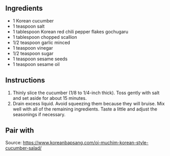 ## Ingredients
- 1 Korean cucumber
- 1 teaspoon salt
- 1 tablespoon Korean red chili pepper flakes gochugaru
- 1 tablespoon chopped scallion
- 1/2 teaspoon garlic minced
- 1 teaspoon vinegar
- 1/2 teaspoon sugar
- 1 teaspoon sesame seeds
- 1 teaspoon sesame oil
## Instructions
1. Thinly slice the cucumber (1/8 to 1/4-inch thick). Toss gently with salt and set aside for about 15 minutes.
2. Drain excess liquid. Avoid squeezing them because they will bruise. Mix well with all of the remaining ingredients. Taste a little and adjust the seasonings if necessary.

## Pair with

Source: https://www.koreanbapsang.com/oi-muchim-korean-style-cucumber-salad/
